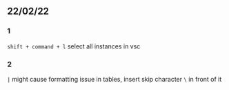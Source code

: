 ## 22/02/22

### 1

`shift + command + l` select all instances in vsc

### 2

`|` might cause formatting issue in tables, insert skip character `\` in front of it
